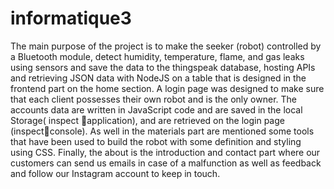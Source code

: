 # informatique3
The main purpose of the project is to make the seeker (robot) controlled by a Bluetooth module, detect humidity, temperature, flame,
and gas leaks using sensors and save the data to the thingspeak database, hosting APIs and retrieving JSON data with NodeJS on a table 
that is designed in the frontend part on the home section. A login page was designed to make sure that each client possesses their own 
robot and is the only owner. The accounts data are written in JavaScript code and are saved in the local Storage( inspect application),
and are retrieved on the login page (inspectconsole). As well in the materials part are mentioned some tools that have been used to
build the robot with some definition and styling using CSS. Finally, the about is the introduction and contact part where our customers 
can send us emails in case of a malfunction as well as feedback and follow our Instagram account to keep in touch.
